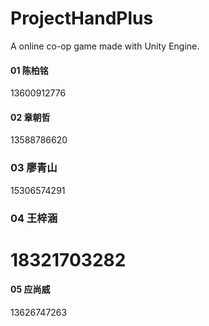 ﻿# ProjectHandPlus
A online co-op game made with Unity Engine.



#### 01 陈柏铭

13600912776


#### 02 章朝哲

13588786620


### 03 廖青山

15306574291

### 04 王梓涵

18321703282
=======
#### 05 应尚威

13626747263